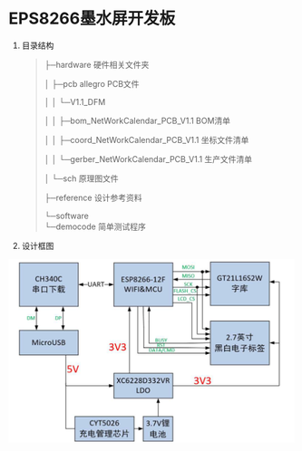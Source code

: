 # EPS8266墨水屏开发板

1. 目录结构

   > ├─hardware		硬件相关文件夹
   > 
   > │  ├─pcb			allegro PCB文件
   > 
   > │  │  └─V1.1_DFM
   > 
   > │  │      ├─bom_NetWorkCalendar_PCB_V1.1	    BOM清单
   > 
   > │  │      ├─coord_NetWorkCalendar_PCB_V1.1		 坐标文件清单
   > 
   > │  │      └─gerber_NetWorkCalendar_PCB_V1.1    生产文件清单
   > 
   > │  └─sch	原理图文件
   > 
   > ├─reference		设计参考资料
   > 
   > └─software                                                            
   >    └─democode  简单测试程序

2. 设计框图

![1](./png/1.png)
